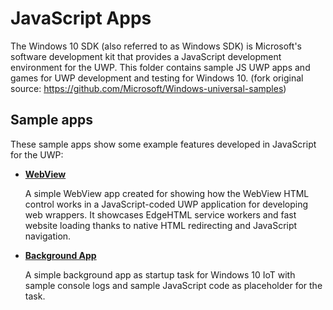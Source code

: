 # JavaScript Apps
The Windows 10 SDK (also referred to as Windows SDK) is Microsoft's software development kit that provides a JavaScript development environment for the UWP. This folder contains sample JS UWP apps and games for UWP development and testing for Windows 10. (fork original source: https://github.com/Microsoft/Windows-universal-samples)

## Sample apps
These sample apps show some example features developed in JavaScript for the UWP:
- [**WebView**](/JS/WebView)

  A simple WebView app created for showing how the WebView HTML control works in a JavaScript-coded UWP application for developing web wrappers. It showcases EdgeHTML service workers and fast website loading thanks to native HTML redirecting and JavaScript navigation.

- [**Background App**](/JS/BackgroundApp)

  A simple background app as startup task for Windows 10 IoT with sample console logs and sample JavaScript code as placeholder for the task.
